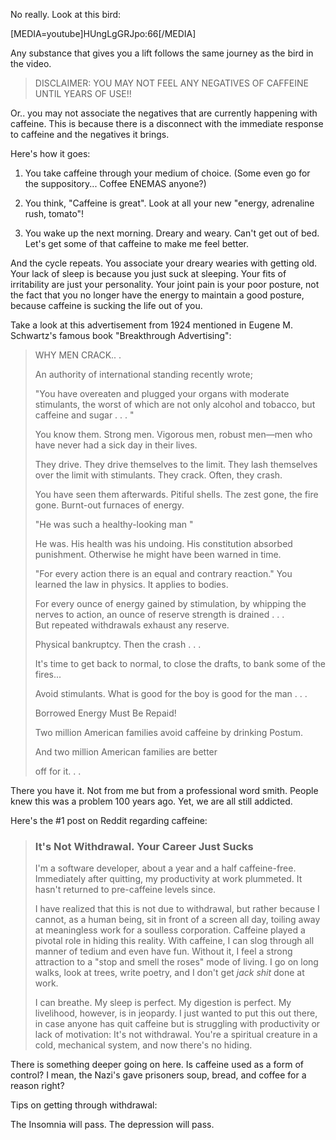 No really. Look at this bird: 

  

[MEDIA=youtube]HUngLgGRJpo:66[/MEDIA]

  

Any substance that gives you a lift follows the same journey as the bird in the video. 

  

> DISCLAIMER: YOU MAY NOT FEEL ANY NEGATIVES OF CAFFEINE UNTIL YEARS OF USE!!

  

Or.. you may not associate the negatives that are currently happening with caffeine. This is because there is a disconnect with the immediate response to caffeine and the negatives it brings.

  

Here's how it goes:

  

1. You take caffeine through your medium of choice. (Some even go for the suppository... Coffee ENEMAS anyone?)

2. You think, "Caffeine is great". Look at all your new "energy, adrenaline rush, tomato"! 

3. You wake up the next morning. Dreary and weary. Can't get out of bed. Let's get some of that caffeine to make me feel better. 

  

And the cycle repeats. You associate your dreary wearies with getting old. Your lack of sleep is because you just suck at sleeping. Your fits of irritability are just your personality. Your joint pain is your poor posture, not the fact that you no longer have the energy to maintain a good posture, because caffeine is sucking the life out of you. 

  

Take a look at this advertisement from 1924 mentioned in Eugene M. Schwartz's famous book "Breakthrough Advertising":

  

> WHY MEN CRACK.. .
> 
> An authority of international standing recently wrote;
> 
> "You have overeaten and plugged your organs with moderate stimulants, the worst of which are not only alcohol and tobacco, but caffeine and sugar . . . "
> 
> You know them. Strong men. Vigorous men, robust men—men who have never had a sick day in their lives.
> 
> They drive. They drive themselves to the limit. They lash themselves over the limit with stimulants. They crack. Often, they crash.
> 
> You have seen them afterwards. Pitiful shells. The zest gone, the fire gone. Burnt-out furnaces of energy.
> 
> "He was such a healthy-looking man "
> 
> He was. His health was his undoing. His constitution absorbed punishment. Otherwise he might have been warned in time.
> 
> "For every action there is an equal and contrary reaction." You learned the law in physics. It applies to bodies.
> 
> For every ounce of energy gained by stimulation, by whipping the nerves to action, an ounce of reserve strength is drained . . .  
> But repeated withdrawals exhaust any reserve.
> 
> Physical bankruptcy. Then the crash . . .
> 
> It's time to get back to normal, to close the drafts, to bank some of the fires...
> 
> Avoid stimulants. What is good for the boy is good for the man . . .
> 
> Borrowed Energy Must Be Repaid!
> 
> Two million American families avoid caffeine by drinking Postum.
> 
> And two million American families are better
> 
> off for it. . .

There you have it. Not from me but from a professional word smith. People knew this was a problem 100 years ago. Yet, we are all still addicted. 

  

Here's the #1 post on Reddit regarding caffeine:

> ### It's Not Withdrawal. Your Career Just Sucks
> 
>   
> 
> I'm a software developer, about a year and a half caffeine-free. Immediately after quitting, my productivity at work plummeted. It hasn't returned to pre-caffeine levels since.
> 
> I have realized that this is not due to withdrawal, but rather because I cannot, as a human being, sit in front of a screen all day, toiling away at meaningless work for a soulless corporation. Caffeine played a pivotal role in hiding this reality. With caffeine, I can slog through all manner of tedium and even have fun. Without it, I feel a strong attraction to a "stop and smell the roses" mode of living. I go on long walks, look at trees, write poetry, and I don't get _jack shit_ done at work.
> 
> I can breathe. My sleep is perfect. My digestion is perfect. My livelihood, however, is in jeopardy. I just wanted to put this out there, in case anyone has quit caffeine but is struggling with productivity or lack of motivation: It's not withdrawal. You're a spiritual creature in a cold, mechanical system, and now there's no hiding.

  

There is something deeper going on here. Is caffeine used as a form of control? I mean, the Nazi's gave prisoners soup, bread, and coffee for a reason right? 


Tips on getting through withdrawal:

The Insomnia will pass.
The depression will pass.

